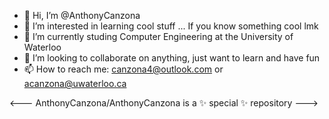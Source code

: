 - 👋 Hi, I’m @AnthonyCanzona
- 👀 I’m interested in learning cool stuff ... If you know something cool lmk
- 🌱 I’m currently studing Computer Engineering at the University of Waterloo
- 💞️ I’m looking to collaborate on anything, just want to learn and have fun
- 📫 How to reach me: canzona4@outlook.com or acanzona@uwaterloo.ca

<---
AnthonyCanzona/AnthonyCanzona is a ✨ special ✨ repository
--->
